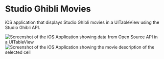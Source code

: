 # Studio Ghibli Movies
iOS application that displays Studio Ghibli movies in a UITableView using the Studio Ghibli API.

![Screenshot of the iOS Application showing data from Open Source API in a UITableView](https://res.cloudinary.com/farheezyx3/image/upload/c_scale,w_466/v1599957511/Studio%20Ghibli%20iOS%20App%20Screenshots/Screen_Shot_2020-09-12_at_5.35.33_PM.png)
![Screenshot of the iOS Application showing the movie description of the selected cell](https://res.cloudinary.com/farheezyx3/image/upload/c_scale,w_466/v1599957515/Studio%20Ghibli%20iOS%20App%20Screenshots/Screen_Shot_2020-09-12_at_5.35.45_PM.png)
